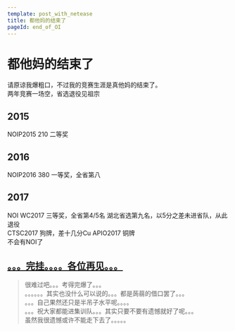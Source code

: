 ```yaml
---
template: post_with_netease
title: 都他妈的结束了
pageId: end_of_OI
---
```

# 都他妈的结束了
请原谅我爆粗口，不过我的竞赛生涯是真他妈的结束了。  
两年竞赛一场空，省选退役见祖宗

## 2015
NOIP2015 210 二等奖
## 2016
NOIP2016 380 一等奖，全省第八
## 2017
NOI WC2017 三等奖，全省第4/5名
湖北省选第九名，以5分之差未进省队，从此退役  
CTSC2017 狗牌，差十几分Cu
APIO2017 铜牌  
不会有NOI了

## [。。。完挂。。。。各位再见。。。](http://wjmzbmr.com/archives/_/)
> 很难过吧。。。考得完爆了。。。  
> 。。。。。。其实也没什么可以说的。。。都是蒟蒻的借口罢了。。。  
> 。。。自己果然还只是半吊子水平呢。。。。  
> 。。。祝大家都能进集训队。。。其实只要不要有遗憾就好了呢。。。  
> 虽然我很遗憾或许不能走下去了。。。。。